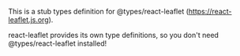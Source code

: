This is a stub types definition for @types/react-leaflet (https://react-leaflet.js.org).

react-leaflet provides its own type definitions, so you don't need @types/react-leaflet installed!